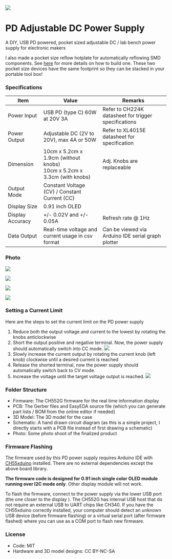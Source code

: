 

![](photo/banner.jpg)

# PD Adjustable DC Power Supply

A DIY, USB PD powered, pocket sized adjustable DC / lab bench power supply for electronic makers



I also made a pocket size reflow hotplate for automatically reflowing SMD components. See [here](https://github.com/tobychui/MCH-PD-Automatic-Reflow-Hotplate) for more details on how to build one. These two pocket size devices have the same footprint so they can be stacked in your portable tool box!

### Specifications

| Item             | Value                                                        | Remarks                                              |
| ---------------- | ------------------------------------------------------------ | ---------------------------------------------------- |
| Power Input      | USB PD (type C) 60W at 20V 3A                                | Refer to CH224K datasheet for trigger specifications |
| Power Output     | Adjustable DC (2V to 20V), max 4A or 50W                     | Refer to XL4015E datasheet for specification         |
| Dimension        | 10cm x 5.2cm x 1.9cm (without knobs)<br />10cm x 5.2cm x 3.3cm (with knobs) | Adj. Knobs are replaceable                           |
| Output Mode      | Constant Voltage (CV) / Constant Current (CC)                |                                                      |
| Display Size     | 0.91 inch OLED                                               |                                                      |
| Display Accuracy | +/- 0.02V and +/- 0.05A                                      | Refresh rate @ 1Hz                                   |
| Data Output      | Real-time voltage and current usage in csv format            | Can be viewed via Arduino IDE serial graph plotter   |



### Photo

![](photo/DSC00285.JPG)

![](photo/DSC00293.jpg)

![](photo/DSC00296.jpg)

![](photo/DSC00336.jpg)

### Setting a Current Limit

Here are the steps to set the current limit on the PD power supply

1. Reduce both the output voltage and current to the lowest by rotating the knobs anticlockwise
2. Short the output positive and negative terminal. Now, the power supply should automatically switch into CC mode.
   ![](photo/DSC00326.jpg)
3. Slowly increase the current output by rotating the current knob (left knob) clockwise until a desired current is reached
4. Release the shorted terminal, now the power supply should automatically switch back to CV mode.
5. Increase the voltage until the target voltage output is reached.
   ![](photo/DSC00310.jpg)

### Folder Structure

- Firmware: The CH552G firmware for the real time information display
- PCB: The Gerber files and EasyEDA source file (which you can generate part lists / BOM from the online editor if needed)
- 3D Model: The 3D model for the case
- Schematic: A hand drawn circuit diagram (as this is a simple project, I directly starts with a PCB file instead of first drawing a schematic)
- Photo: Some photo shoot of the finalized product



### Firmware Flashing

The firmware used by this PD power supply requires Arduino IDE with [CH55xduino](https://github.com/DeqingSun/ch55xduino) installed. There are no external dependencies except the above board library.

**The firmware code is designed for 0.91 inch single color OLED module running over I2C mode only**. Other display module will not work.

To flash the firmware, connect to the power supply via the lower USB port (the one closer to the display ). The CH552G has internal USB host that do not require an external USB to UART chips like CH340. If you have the CH55xduino correctly installed, your computer should detect an unknown USB device (before firmware flashing) or a virtual serial port (after firmware flashed) where you can use as a COM port to flash new firmware. 

### License

- Code: MIT
- Hardware and 3D model designs: CC BY-NC-SA





